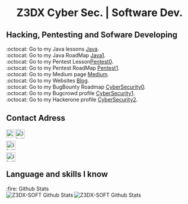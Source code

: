 <h1 align="center">Z3DX Cyber Sec. | Software Dev.</h1>

## Hacking, Pentesting and Sofware Developing
:octocat: Go to my Java lessons [Java].</br>
:octocat: Go to my Java RoadMap [Java1].</br>
:octocat: Go to my Pentest Lesson[Pentest0].</br>
:octocat: Go to my Pentest RoadMap [Pentest1].</br>
:octocat: Go to my Medium page [Medium].</br>
:octocat: Go to my Websites [Blog].</br>
:octocat: Go to my BugBounty Roadmap [CyberSecurity0].</br>
:octocat: Go to my Bugcrowd profile [CyberSecurity1].</br>
:octocat: Go to my Hackerone profile [CyberSecurity2].</br>

## Contact Adress

[<img align="left" alt="iletisim | Twitter" width="22px" src="https://cdn.jsdelivr.net/npm/simple-icons@v3/icons/twitter.svg" />][Twitter]
[<img align="left" alt="iletisim | Telegram" width="25px" src="https://www.flaticon.com/svg/static/icons/svg/2111/2111708.svg" />][Telegram]<br />

[<img align="left" alt="iletisim | DevTo" width="25px" src="https://d2fltix0v2e0sb.cloudfront.net/dev-black.png" />][DevTo]<br />

[<img align="left" alt="iletisim | Medium" width="25px" src="https://cdn4.iconfinder.com/data/icons/social-media-2210/24/Medium-512.png" />][Medium]<br />


## Language and skills I know
  <summary>:fire: Github Stats</summary>

  <img align="left" alt="Z3DX-SOFT Github Stats" src="https://github-readme-stats.codestackr.vercel.app/api?username=Z3DX2&show_icons=true&hide_border=false" />
  <img align="left" alt="Z3DX-SOFT Github Stats" src="https://github-readme-stats.vercel.app/api/top-langs/?username=Z3DX2&layout=demo" />
  
[Twitter]: https://twitter.com/Z3DX2
[Telegram]: https://t.me/z3dxsec
[Java]: https://github.com/Z3DX2/Java
[Java1]: https://github.com/Z3DX2/Java
[Medium]: https://z3dxsec.medium.com/
[Blog]: https://github.com/Z3DX2/
[DevTo]: https://dev.to/z3dxsoft
[Pentest0]: https://dev.to/z3dxsoft
[Pentest1]: https://dev.to/z3dxsoft
[CyberSecurity0]: https://github.com/Z3DX2/
[CyberSecurity1]: https://github.com/Z3DX2/
[CyberSecurity2]: https://github.com/Z3DX2/

